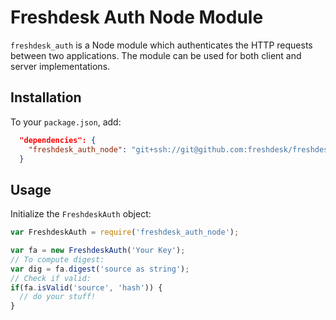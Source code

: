 # Freshdesk Auth Node Module

`freshdesk_auth` is a Node module which authenticates the HTTP requests between two applications. The module can be used for both client and server implementations.

## Installation

To your `package.json`, add:

```json
  "dependencies": {
    "freshdesk_auth_node": "git+ssh://git@github.com:freshdesk/freshdesk_auth_node.git#master"
  }
```

## Usage

Initialize the `FreshdeskAuth` object:

```js
var FreshdeskAuth = require('freshdesk_auth_node');

var fa = new FreshdeskAuth('Your Key');
// To compute digest:
var dig = fa.digest('source as string');
// Check if valid:
if(fa.isValid('source', 'hash')) {
  // do your stuff!
}
```
